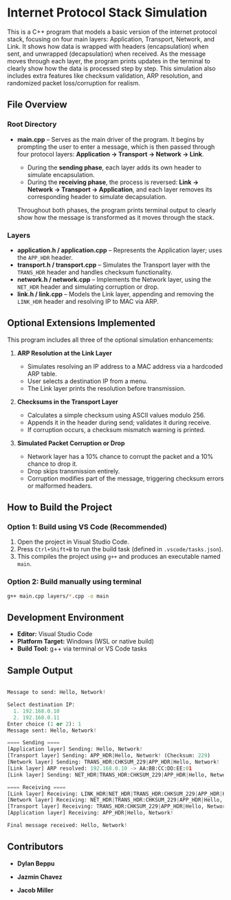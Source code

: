 # Internet Protocol Stack Simulation

This is a C++ program that models a basic version of the internet protocol stack, focusing on four main layers: Application, Transport, Network, and Link. It shows how data is wrapped with headers (encapsulation) when sent, and unwrapped (decapsulation) when received. As the message moves through each layer, the program prints updates in the terminal to clearly show how the data is processed step by step. This simulation also includes extra features like checksum validation, ARP resolution, and randomized packet loss/corruption for realism.

## File Overview

### Root Directory
- **main.cpp** – 
  Serves as the main driver of the program. It begins by prompting the user to enter a message, which is then passed through four protocol layers: **Application → Transport → Network → Link**.

  - During the **sending phase**, each layer adds its own header to simulate encapsulation.
  - During the **receiving phase**, the process is reversed: **Link → Network → Transport → Application**, and each layer removes its corresponding header to simulate decapsulation.

  Throughout both phases, the program prints terminal output to clearly show how the message is transformed as it moves through the stack.

### Layers


- **application.h / application.cpp** – Represents the Application layer; uses the `APP_HDR` header.
- **transport.h / transport.cpp** – Simulates the Transport layer with the `TRANS_HDR` header and handles checksum functionality.
- **network.h / network.cpp** – Implements the Network layer, using the `NET_HDR` header and simulating corruption or drop.
- **link.h / link.cpp** – Models the Link layer, appending and removing the `LINK_HDR` header and resolving IP to MAC via ARP.

## Optional Extensions Implemented 

This program includes all three of the optional simulation enhancements:

1. **ARP Resolution at the Link Layer**
   - Simulates resolving an IP address to a MAC address via a hardcoded ARP table.
   - User selects a destination IP from a menu.
   - The Link layer prints the resolution before transmission.

2. **Checksums in the Transport Layer**
   - Calculates a simple checksum using ASCII values modulo 256.
   - Appends it in the header during send; validates it during receive.
   - If corruption occurs, a checksum mismatch warning is printed.

3. **Simulated Packet Corruption or Drop**
   - Network layer has a 10% chance to corrupt the packet and a 10% chance to drop it.
   - Drop skips transmission entirely.
   - Corruption modifies part of the message, triggering checksum errors or malformed headers.

   

## How to Build the Project



### Option 1: Build using VS Code (Recommended)
1. Open the project in Visual Studio Code.
2. Press `Ctrl+Shift+B` to run the build task (defined in `.vscode/tasks.json`).
3. This compiles the project using `g++` and produces an executable named `main`.

### Option 2: Build manually using terminal
```bash
g++ main.cpp layers/*.cpp -o main
```

##  Development Environment

- **Editor:** Visual Studio Code
- **Platform Target:** Windows (WSL or native build)
- **Build Tool:** g++ via terminal or VS Code tasks


## Sample Output

```python

Message to send: Hello, Network!

Select destination IP:
  1. 192.168.0.10
  2. 192.168.0.11
Enter choice (1 or 2): 1
Message sent: Hello, Network!

==== Sending ====
[Application layer] Sending: Hello, Network!
[Transport layer] Sending: APP_HDR|Hello, Network! (Checksum: 229)
[Network layer] Sending: TRANS_HDR:CHKSUM_229|APP_HDR|Hello, Network!
[Link layer] ARP resolved: 192.168.0.10 -> AA:BB:CC:DD:EE:01
[Link layer] Sending: NET_HDR|TRANS_HDR:CHKSUM_229|APP_HDR|Hello, Network!

==== Receiving ====
[Link layer] Receiving: LINK_HDR|NET_HDR|TRANS_HDR:CHKSUM_229|APP_HDR|Hello, Network!
[Network layer] Receiving: NET_HDR|TRANS_HDR:CHKSUM_229|APP_HDR|Hello, Network!
[Transport layer] Receiving: TRANS_HDR:CHKSUM_229|APP_HDR|Hello, Network!
[Application layer] Receiving: APP_HDR|Hello, Network!

Final message received: Hello, Network!

```

## Contributors

- **Dylan Beppu** 


- **Jazmin Chavez** 


- **Jacob Miller**